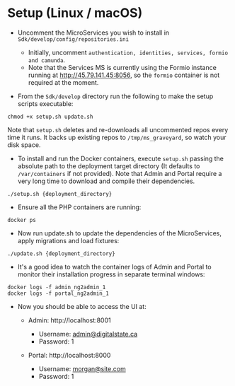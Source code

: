 # Setup (Linux / macOS)

- Uncomment the MicroServices you wish to install in `Sdk/develop/config/repositories.ini`
    - Initially, uncomment `authentication, identities, services, formio and camunda`.
    - Note that the Services MS is currently using the Formio instance running at http://45.79.141.45:8056, so the `formio` container is not required at the moment.

- From the `Sdk/develop` directory run the following to make the setup scripts executable:
```
chmod +x setup.sh update.sh
```
Note that `setup.sh` deletes and re-downloads all uncommented repos every time it runs. It backs up existing repos to `/tmp/ms_graveyard`, so watch your disk space. 

- To install and run the Docker containers, execute `setup.sh` passing the absolute path to the deployment target directory (It defaults to `/var/containers` if not provided). Note that Admin and Portal require a very long time to download and compile their dependencies. 
```
./setup.sh {deployment_directory}

```

- Ensure all the PHP containers are running:
```
docker ps

```

- Now run update.sh to update the dependencies of the MicroServices, apply migrations and load fixtures:
```
./update.sh {deployment_directory}

```

- It's a good idea to watch the container logs of Admin and Portal to monitor their installation progress in separate terminal windows:
```
docker logs -f admin_ng2admin_1 
docker logs -f portal_ng2admin_1
```

- Now you should be able to access the UI at:
    - Admin: http://localhost:8001
        - Username: admin@digitalstate.ca
        - Password: 1
        
    - Portal: http://localhost:8000
        - Username: morgan@site.com
        - Password: 1
